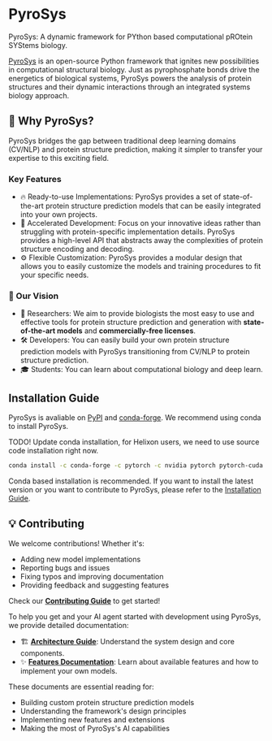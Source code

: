 # PyroSys

PyroSys: A dynamic framework for PYthon based computational pROtein SYStems biology.

[PyroSys](https://jubilant-adventure-plyengq.pages.github.io/) is an open-source Python framework that ignites new possibilities in computational structural biology. Just as pyrophosphate bonds drive the energetics of biological systems, PyroSys powers the analysis of protein structures and their dynamic interactions through an integrated systems biology approach.

## 🌟 Why PyroSys?

PyroSys bridges the gap between traditional deep learning domains (CV/NLP) and protein structure prediction, making it simpler to transfer your expertise to this exciting field.

### Key Features

- 🔥 Ready-to-use Implementations:
PyroSys provides a set of state-of-the-art protein structure prediction models that can be easily integrated into your own projects.
- 🚀 Accelerated Development:
Focus on your innovative ideas rather than struggling with protein-specific implementation details. PyroSys provides a high-level API that abstracts away the complexities of protein structure encoding and decoding.
- ⚙️ Flexible Customization:
PyroSys provides a modular design that allows you to easily customize the models and training procedures to fit your specific needs.

### 🎯 Our Vision

- 🔬 Researchers: We aim to provide biologists the most easy to use and effective tools for protein structure prediction and generation with **state-of-the-art models** and **commercially-free licenses**.
- 🛠️ Developers: You can easily build your own protein structure prediction models with PyroSys transitioning from CV/NLP to protein structure prediction.
- 🎓 Students: You can learn about computational biology and deep learn.

## Installation Guide

PyroSys is avaliable on [PyPI](https://pypi.org/project/pyrosys/) and [conda-forge](https://anaconda.org/conda-forge/pyrosys).
We recommend using conda to install PyroSys.

TODO! Update conda installation, for Helixon users, we need to use source code installation right now.

```bash
conda install -c conda-forge -c pytorch -c nvidia pytorch pytorch-cuda pyrosys
```
Conda based installation is recommended.
If you want to install the latest version or you want to contribute to PyroSys, please refer to the [Installation Guide](https://jubilant-adventure-plyengq.pages.github.io/installation/).

## 💡 Contributing

We welcome contributions! Whether it's:

- Adding new model implementations
- Reporting bugs and issues
- Fixing typos and improving documentation
- Providing feedback and suggesting features

Check our **[Contributing Guide](./docs/CODE_OF_CONDUCT.md)** to get started!

To help you get and your AI agent started with development using PyroSys, we provide detailed documentation:

- 🏗️ **[Architecture Guide](./docs/architecture.md)**: Understand the system design and core components.
- ✨ **[Features Documentation](./docs/features.md)**: Learn about available features and how to implement your own models.

These documents are essential reading for:
- Building custom protein structure prediction models
- Understanding the framework's design principles
- Implementing new features and extensions
- Making the most of PyroSys's AI capabilities
